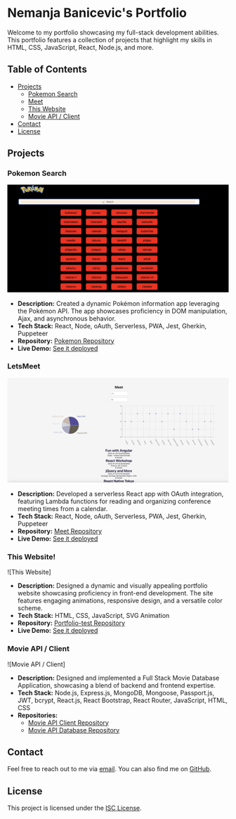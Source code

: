 # Nemanja Banicevic's Portfolio 

Welcome to my portfolio showcasing my full-stack development abilities. This portfolio features a collection of projects that highlight my skills in HTML, CSS, JavaScript, React, Node.js, and more.

## Table of Contents

- [Projects](#projects)
  - [Pokemon Search](#pokemonApp)
  - [Meet](#meet)
  - [This Website](#this-website)
  - [Movie API / Client](#movie-api--client)
- [Contact](#contact)
- [License](#license)

## Projects

### Pokemon Search

![PokemonApp](images/pokemon%202.png)

- **Description:** Created a dynamic Pokémon information app leveraging the Pokémon API. The app showcases proficiency in DOM manipulation, Ajax, and asynchronous behavior.
- **Tech Stack:** React, Node, oAuth, Serverless, PWA, Jest, Gherkin, Puppeteer
- **Repository:** [Pokemon Repository](https://github.com/corto0406/pokemon-app)
- **Live Demo:** [See it deployed](https://corto0406.github.io/pokemon-app/)

### LetsMeet

![Meet](images/meet.png)

- **Description:** Developed a serverless React app with OAuth integration, featuring Lambda functions for reading and organizing conference meeting times from a calendar.
- **Tech Stack:** React, Node, oAuth, Serverless, PWA, Jest, Gherkin, Puppeteer
- **Repository:** [Meet Repository](https://github.com/corto0406/meet)
- **Live Demo:** [See it deployed](https://corto0406.github.io/meet/)

### This Website!

![This Website]

- **Description:** Designed a dynamic and visually appealing portfolio website showcasing proficiency in front-end development. The site features engaging animations, responsive design, and a versatile color scheme.
- **Tech Stack:** HTML, CSS, JavaScript, SVG Animation
- **Repository:** [Portfolio-test Repository](https://github.com/corto0406/portfolio-test)
- **Live Demo:** [See it deployed](https://corto0406.github.io/portfolio-test/)

### Movie API / Client

![Movie API / Client]

- **Description:** Designed and implemented a Full Stack Movie Database Application, showcasing a blend of backend and frontend expertise.
- **Tech Stack:** Node.js, Express.js, MongoDB, Mongoose, Passport.js, JWT, bcrypt, React.js, React Bootstrap, React Router, JavaScript, HTML, CSS
- **Repositories:**
  - [Movie API Client Repository](https://github.com/corto0406/movieApi-client)
  - [Movie API Database Repository](https://github.com/corto0406/movie_api)

## Contact

Feel free to reach out to me via [email](mailto:nemanjabanicevic90@gmail.com). You can also find me on [GitHub](https://github.com/).

## License

This project is licensed under the [ISC License](LICENSE).